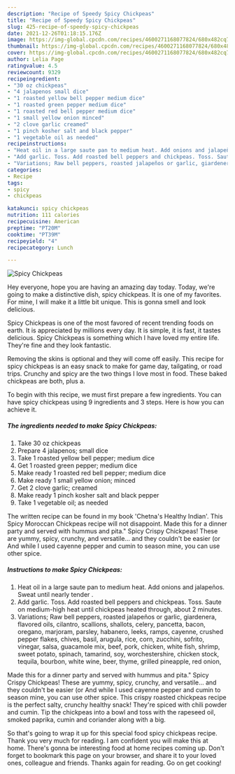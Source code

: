 ```yaml
---
description: "Recipe of Speedy Spicy Chickpeas"
title: "Recipe of Speedy Spicy Chickpeas"
slug: 425-recipe-of-speedy-spicy-chickpeas
date: 2021-12-26T01:18:15.176Z
image: https://img-global.cpcdn.com/recipes/4600271168077824/680x482cq70/spicy-chickpeas-recipe-main-photo.jpg
thumbnail: https://img-global.cpcdn.com/recipes/4600271168077824/680x482cq70/spicy-chickpeas-recipe-main-photo.jpg
cover: https://img-global.cpcdn.com/recipes/4600271168077824/680x482cq70/spicy-chickpeas-recipe-main-photo.jpg
author: Lelia Page
ratingvalue: 4.5
reviewcount: 9329
recipeingredient:
- "30 oz chickpeas"
- "4 jalapenos small dice"
- "1 roasted yellow bell pepper medium dice"
- "1 roasted green pepper medium dice"
- "1 roasted red bell pepper medium dice"
- "1 small yellow onion minced"
- "2 clove garlic creamed"
- "1 pinch kosher salt and black pepper"
- "1 vegetable oil as needed"
recipeinstructions:
- "Heat oil in a large saute pan to medium heat. Add onions and jalapeños. Sweat until nearly tender ."
- "Add garlic. Toss. Add roasted bell peppers and chickpeas. Toss. Saute on medium-high heat until chickpeas heated through, about 2 minutes."
- "Variations; Raw bell peppers, roasted jalapeños or garlic, giardenera, flavored oils, cilantro, scallions, shallots, celery, pancetta, bacon, oregano, marjoram, parsley, habanero, leeks, ramps, cayenne, crushed pepper flakes, chives, basil, arugula, rice, corn, zucchini, sofrito, vinegar, salsa, guacamole mix, beef, pork, chicken, white fish, shrimp, sweet potato, spinach, tamarind, soy, worchestershire, chicken stock, tequila, bourbon, white wine, beer,  thyme, grilled pineapple, red onion,"
categories:
- Recipe
tags:
- spicy
- chickpeas

katakunci: spicy chickpeas 
nutrition: 111 calories
recipecuisine: American
preptime: "PT20M"
cooktime: "PT39M"
recipeyield: "4"
recipecategory: Lunch

---
```



![Spicy Chickpeas](https://img-global.cpcdn.com/recipes/4600271168077824/680x482cq70/spicy-chickpeas-recipe-main-photo.jpg)

Hey everyone, hope you are having an amazing day today. Today, we're going to make a distinctive dish, spicy chickpeas. It is one of my favorites. For mine, I will make it a little bit unique. This is gonna smell and look delicious.

Spicy Chickpeas is one of the most favored of recent trending foods on earth. It is appreciated by millions every day. It is simple, it is fast, it tastes delicious. Spicy Chickpeas is something which I have loved my entire life. They're fine and they look fantastic.

Removing the skins is optional and they will come off easily. This recipe for spicy chickpeas is an easy snack to make for game day, tailgating, or road trips. Crunchy and spicy are the two things I love most in food. These baked chickpeas are both, plus a.


To begin with this recipe, we must first prepare a few ingredients. You can have spicy chickpeas using 9 ingredients and 3 steps. Here is how you can achieve it.

<!--inarticleads1-->

##### The ingredients needed to make Spicy Chickpeas:

1. Take 30 oz chickpeas
1. Prepare 4 jalapenos; small dice
1. Take 1 roasted yellow bell pepper; medium dice
1. Get 1 roasted green pepper; medium dice
1. Make ready 1 roasted red bell pepper; medium dice
1. Make ready 1 small yellow onion; minced
1. Get 2 clove garlic; creamed
1. Make ready 1 pinch kosher salt and black pepper
1. Take 1 vegetable oil; as needed


The written recipe can be found in my book &#39;Chetna&#39;s Healthy Indian&#39;. This Spicy Moroccan Chickpeas recipe will not disappoint. Made this for a dinner party and served with hummus and pita.&#34; Spicy Crispy Chickpeas! These are yummy, spicy, crunchy, and versatile… and they couldn&#39;t be easier (or And while I used cayenne pepper and cumin to season mine, you can use other spice. 

<!--inarticleads2-->

##### Instructions to make Spicy Chickpeas:

1. Heat oil in a large saute pan to medium heat. Add onions and jalapeños. Sweat until nearly tender .
1. Add garlic. Toss. Add roasted bell peppers and chickpeas. Toss. Saute on medium-high heat until chickpeas heated through, about 2 minutes.
1. Variations; Raw bell peppers, roasted jalapeños or garlic, giardenera, flavored oils, cilantro, scallions, shallots, celery, pancetta, bacon, oregano, marjoram, parsley, habanero, leeks, ramps, cayenne, crushed pepper flakes, chives, basil, arugula, rice, corn, zucchini, sofrito, vinegar, salsa, guacamole mix, beef, pork, chicken, white fish, shrimp, sweet potato, spinach, tamarind, soy, worchestershire, chicken stock, tequila, bourbon, white wine, beer,  thyme, grilled pineapple, red onion,


Made this for a dinner party and served with hummus and pita.&#34; Spicy Crispy Chickpeas! These are yummy, spicy, crunchy, and versatile… and they couldn&#39;t be easier (or And while I used cayenne pepper and cumin to season mine, you can use other spice. This crispy roasted chickpeas recipe is the perfect salty, crunchy healthy snack! They&#39;re spiced with chili powder and cumin. Tip the chickpeas into a bowl and toss with the rapeseed oil, smoked paprika, cumin and coriander along with a big. 

So that's going to wrap it up for this special food spicy chickpeas recipe. Thank you very much for reading. I am confident you will make this at home. There's gonna be interesting food at home recipes coming up. Don't forget to bookmark this page on your browser, and share it to your loved ones, colleague and friends. Thanks again for reading. Go on get cooking!
